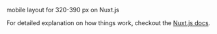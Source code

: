 mobile layout for 320-390 px on Nuxt.js

For detailed explanation on how things work, checkout the [Nuxt.js docs](https://github.com/nuxt/nuxt.js).

